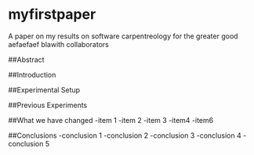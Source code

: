 # myfirstpaper
A paper on my results on software carpentreology for the greater good
aefaefaef
blawith collaborators

##Abstract

##Introduction

##Experimental Setup

##Previous Experiments

##What we have changed
-item 1
-item 2
-item 3
-item4
-item6

##Conclusions
-conclusion 1
-conclusion 2
-conclusion 3
-conclusion 4
-conclusion 5
